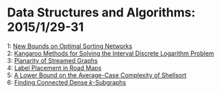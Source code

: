 # Data Structures and Algorithms: 2015/1/29-31  
1: [New Bounds on Optimal Sorting Networks](https://doi.org/10.48550/arXiv.1501.06946)  
2: [Kangaroo Methods for Solving the Interval Discrete Logarithm Problem](https://doi.org/10.48550/arXiv.1501.07019)  
3: [Planarity of Streamed Graphs](https://doi.org/10.48550/arXiv.1501.07106)  
4: [Label Placement in Road Maps](https://doi.org/10.48550/arXiv.1501.07188)  
5: [A Lower Bound on the Average-Case Complexity of Shellsort](https://doi.org/10.48550/arXiv.cs/9906008)  
6: [Finding Connected Dense $k$-Subgraphs](https://doi.org/10.48550/arXiv.1501.07348)  